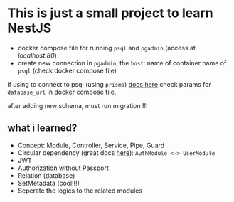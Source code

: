 # This is just a small project to learn NestJS


- docker compose file for running `psql` and `pgadmin` (access at *localhost:80*)
- create new connection in `pgadmin`, the `host`: name of container name of `psql` (check docker compose file)

if using to connect to psql (using `prisma`) <a href='https://docs.nestjs.com/recipes/prisma'>docs here</a>
check params for `database_url` in docker compose file.


after adding new schema, must run migration !!!

## what i learned?
- Concept: Module, Controller, Service, Pipe, Guard
- Circular dependency (great docs <a href="https://docs.nestjs.com/fundamentals/circular-dependency">here</a>):  `AuthModule <-> UserModule`
- JWT
- Authorization without Passport
- Relation (database)
- SetMetadata (cool!!!)
- Seperate the logics to the related modules



